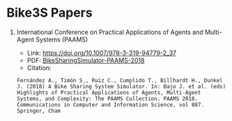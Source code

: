 # Bike3S Papers
1. International Conference on Practical Applications of Agents and Multi-Agent Systems (PAAMS)
    - Link: https://doi.org/10.1007/978-3-319-94779-2_37
    - PDF: [BikeSharingSimulator-PAAMS-2018](pdf/BikeSharingSimulator-PAAMS-2018.pdf)
    - Citation: 

    ```
    Fernández A., Timón S., Ruiz C., Cumplido T., Billhardt H., Dunkel J. (2018) A Bike Sharing System Simulator. In: Bajo J. et al. (eds) Highlights of Practical Applications of Agents, Multi-Agent Systems, and Complexity: The PAAMS Collection. PAAMS 2018. Communications in Computer and Information Science, vol 887. Springer, Cham 
     ```